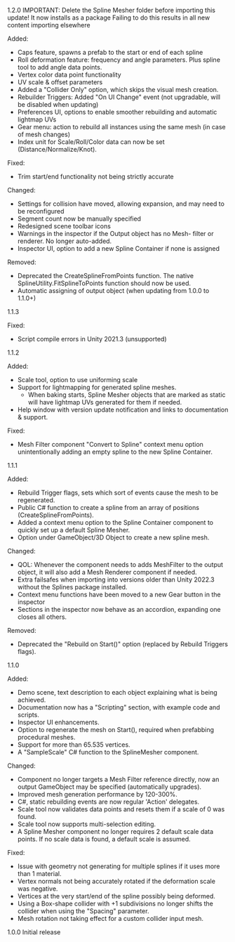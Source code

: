 ﻿1.2.0
IMPORTANT: Delete the Spline Mesher folder before importing this update! It now installs as a package
Failing to do this results in all new content importing elsewhere

Added:
- Caps feature, spawns a prefab to the start or end of each spline
- Roll deformation feature: frequency and angle parameters. Plus spline tool to add angle data points.
- Vertex color data point functionality
- UV scale & offset parameters
- Added a "Collider Only" option, which skips the visual mesh creation.
- Rebuilder Triggers: Added "On UI Change" event (not upgradable, will be disabled when updating)
- Preferences UI, options to enable smoother rebuilding and automatic lightmap UVs
- Gear menu: action to rebuild all instances using the same mesh (in case of mesh changes)
- Index unit for Scale/Roll/Color data can now be set (Distance/Normalize/Knot).

Fixed:
- Trim start/end functionality not being strictly accurate

Changed:
- Settings for collision have moved, allowing expansion, and may need to be reconfigured
- Segment count now be manually specified
- Redesigned scene toolbar icons
- Warnings in the inspector if the Output object has no Mesh- filter or renderer. No longer auto-added.
- Inspector UI, option to add a new Spline Container if none is assigned

Removed:
- Deprecated the CreateSplineFromPoints function. The native SplineUtility.FitSplineToPoints function should now be used.
- Automatic assigning of output object (when updating from 1.0.0 to 1.1.0+)

1.1.3

Fixed:
- Script compile errors in Unity 2021.3 (unsupported)

1.1.2

Added:
- Scale tool, option to use uniforming scale
- Support for lightmapping for generated spline meshes. 
  * When baking starts, Spline Mesher objects that are marked as static will have lightmap UVs generated for them if needed.
- Help window with version update notification and links to documentation & support.

Fixed:
- Mesh Filter component "Convert to Spline" context menu option unintentionally adding an empty spline to the new Spline Container.

1.1.1

Added:
- Rebuild Trigger flags, sets which sort of events cause the mesh to be regenerated.
- Public C# function to create a spline from an array of positions (CreateSplineFromPoints).
- Added a context menu option to the Spline Container component to quickly set up a default Spline Mesher.
- Option under GameObject/3D Object to create a new spline mesh.

Changed:
- QOL: Whenever the component needs to adds MeshFilter to the output object, it will also add a Mesh Renderer component if needed.
- Extra failsafes when importing into versions older than Unity 2022.3 without the Splines package installed.
- Context menu functions have been moved to a new Gear button in the inspector
- Sections in the inspector now behave as an accordion, expanding one closes all others.

Removed:
- Deprecated the "Rebuild on Start()" option (replaced by Rebuild Triggers flags).

1.1.0

Added:
- Demo scene, text description to each object explaining what is being achieved.
- Documentation now has a "Scripting" section, with example code and scripts.
- Inspector UI enhancements.
- Option to regenerate the mesh on Start(), required when prefabbing procedural meshes.
- Support for more than 65.535 vertices.
- A "SampleScale" C# function to the SplineMesher component.

Changed:
- Component no longer targets a Mesh Filter reference directly, now an output GameObject may be specified (automatically upgrades).
- Improved mesh generation performance by 120-300%.
- C#, static rebuilding events are now regular 'Action' delegates.
- Scale tool now validates data points and resets them if a scale of 0 was found.
- Scale tool now supports multi-selection editing.
- A Spline Mesher component no longer requires 2 default scale data points. If no scale data is found, a default scale is assumed.

Fixed:
- Issue with geometry not generating for multiple splines if it uses more than 1 material.
- Vertex normals not being accurately rotated if the deformation scale was negative.
- Vertices at the very start/end of the spline possibly being deformed.
- Using a Box-shape collider with +1 subdivisions no longer shifts the collider when using the "Spacing" parameter.
- Mesh rotation not taking effect for a custom collider input mesh.

1.0.0
Initial release